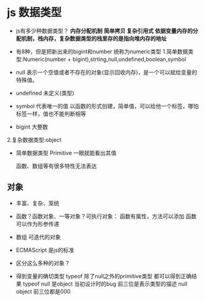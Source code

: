 # js 数据类型

- js有多少种数据类型？
**内存分配机制**
**简单拷贝 复杂引用式**
**依据变量内存的分配机制，栈内存，复杂数据类型的栈里存的是指向堆内存的地址**
- 有8种，但是把新出来的bigint和number 统称为numeric类型
1.简单数据类型:Numeric(number + bigint),strting,null,undefined,boolean,symbol
 - null
   表示一个空值或者不存在的对象(显示回收内存)，是一个可以赋给变量的特殊值。

 - undefined 未定义(类型)
 - symbol 代表唯一的值
   以函数的形式创建，简单值，可以给他一个标签，哪怕标签一样，值也不能判断相等
 - bigint 大整数
   
2.复杂数据类型:object

- 简单数据类型 Primitive
  一眼就能看出其值

  函数、数组等有很多特性无法表达

## 对象
  - 丰富、复杂、笼统
  - 函数？函数对象、一等对象？可执行对象：
    函数有属性，方法可以添加
    函数可以作为形参传递
  - 数组 可迭代的对象
 
- ECMAScript 是js的标准

- 区分这么多种的对象？
- 得到变量的确切类型 
  typeof 除了null之外的primitive类型 都可以得到正确结果
  typeof null 是object 当初设计时的bug
  前三位是表示类型的描述 null object 前三位都是000